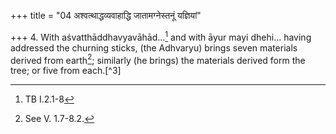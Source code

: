 +++
title = "04 अश्वत्थाद्धव्यवाहाद्धि जातामग्नेस्तनूं यज्ञियां"

+++
4. With aśvatthāddhavyavāhād...[^1] and with āyur mayi dhehi... having addressed the churning sticks, (the Adhvaryu) brings seven materials derived from earth[^2]; similarly (he brings) the materials derived form the tree; or five from each.[^3]  

[^1]: TB I.2.1-8  

[^2]: See V. 1.7-8.2.


[^2]: Cf. KS VIII.2.
